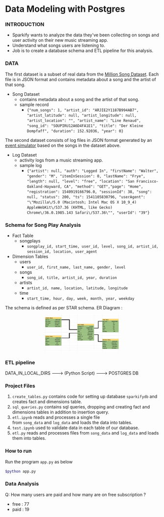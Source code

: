 # Data Modeling with Postgres

### INTRODUCTION

- Sparkify wants to analyze the data they've been collecting on songs and user activity on their new music streaming app.
- Understand what songs users are listening to.
- Job is to create a database schema and ETL pipeline for this analysis.

### DATA

The first dataset is a subset of real data from the [Million Song Dataset](https://labrosa.ee.columbia.edu/millionsong/). Each file is in JSON format and contains metadata about a song and the artist of that song.

- Song Dataset
    - contains metadata about a song and the artist of that song.
    - sample record
        - `{"num_songs": 1, "artist_id": "ARJIE2Y1187B994AB7", "artist_latitude": null, "artist_longitude": null, "artist_location": "", "artist_name": "Line Renaud", "song_id": "SOUPIRU12A6D4FA1E1", "title": "Der Kleine Dompfaff", "duration": 152.92036, "year": 0}`

The second dataset consists of log files in JSON format generated by an [event simulator](https://github.com/Interana/eventsim) based on the songs in the dataset above.

- Log Dataset
    - activity logs from a music streaming app.
    - sample log
        - `{"artist": null, "auth": "Logged In", "firstName": "Walter", "gender": "M", "itemInSession": 0, "lastName": "Frye", "length": null, "level": "free", "location": "San Francisco-Oakland-Hayward, CA", "method": "GET","page": "Home", "registration": 1540919166796.0, "sessionId": 38, "song": null, "status": 200, "ts": 1541105830796, "userAgent": "\"Mozilla\/5.0 (Macintosh; Intel Mac OS X 10_9_4) AppleWebKit\/537.36 (KHTML, like Gecko) Chrome\/36.0.1985.143 Safari\/537.36\"", "userId": "39"}`


### Schema for Song Play Analysis

- Fact Table
    - songplays
        - `songplay_id, start_time, user_id, level, song_id, artist_id, session_id, location, user_agent`
- Dimension Tables
    - users
        - `user_id, first_name, last_name, gender, level`
    - songs
        - `song_id, title, artist_id, year, duration`
    - artists
        - `artist_id, name, location, latitude, longitude`
    - time
        - `start_time, hour, day, week, month, year, weekday`

The schema is defined as per STAR schema. ER Diagram :

<p align="center">
  <img width="50%" height="50%" src="https://github.com/myselfHimanshu/data-engineering-projects/blob/main/Data_Modeling_With_Postgres/assets/diagram.png"/>
</p>

### ETL pipeline

DATA_IN_LOCAL_DIRS ---> (Python Script) ---> POSTGRES DB 

### Project Files

1. `create_tables.py` contains code for setting up database `sparkifydb` and creates fact and dimensions table.
2. `sql_queries.py` contains sql queries, dropping and creating fact and dimensions tables in addition to insertion query.
3. `etl.ipynb` reads and processes a single file from `song_data` and `log_data` and loads the data into tables.
4. `test.ipynb` used to validate data in each table of our database.
5. `etl.py` reads and processes files from `song_data` and `log_data` and loads them into tables.

### How to run
Run the program `app.py` as below

```bash
$python app.py
```

### Data Analysis

Q: How many users are paid and how many are on free subscription ?

- free : 77
- paid : 19